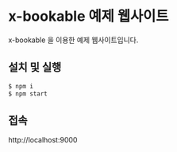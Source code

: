 # x-bookable 예제 웹사이트

x-bookable 을 이용한 예제 웹사이트입니다.

## 설치 및 실행
```sh
$ npm i
$ npm start
```

## 접속
http://localhost:9000